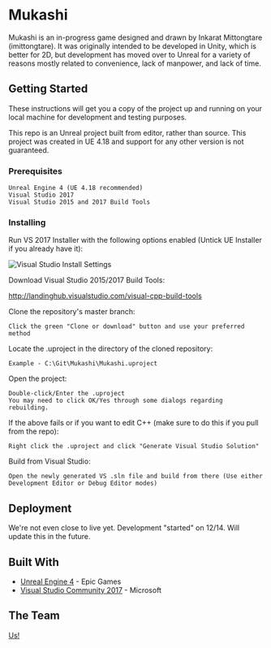 # Mukashi

Mukashi is an in-progress game designed and drawn by Inkarat Mittongtare (imittongtare). It was originally intended to be developed in Unity, which is better for 2D, but development has moved over to Unreal for a variety of reasons mostly related to convenience, lack of manpower, and lack of time. 

## Getting Started

These instructions will get you a copy of the project up and running on your local machine for development and testing purposes.

This repo is an Unreal project built from editor, rather than source. This project was created in UE 4.18 and support for any other version is not guaranteed.

### Prerequisites

```
Unreal Engine 4 (UE 4.18 recommended)
Visual Studio 2017
Visual Studio 2015 and 2017 Build Tools
```


### Installing

Run VS 2017 Installer with the following options enabled (Untick UE Installer if you already have it):

![Visual Studio Install Settings](https://docs.unrealengine.com/latest/images/Programming/Development/VisualStudioSetup/VS2017_SettingsInstaller.jpg)

Download Visual Studio 2015/2017 Build Tools:

http://landinghub.visualstudio.com/visual-cpp-build-tools

Clone the repository's master branch:

```
Click the green "Clone or download" button and use your preferred method
```

Locate the .uproject in the directory of the cloned repository:

```
Example - C:\Git\Mukashi\Mukashi.uproject
```

Open the project:

```
Double-click/Enter the .uproject
You may need to click OK/Yes through some dialogs regarding rebuilding.
```

If the above fails or if you want to edit C++ (make sure to do this if you pull from the repo):

```
Right click the .uproject and click "Generate Visual Studio Solution"
```

Build from Visual Studio:

```
Open the newly generated VS .sln file and build from there (Use either Development Editor or Debug Editor modes)
```

## Deployment

We're not even close to live yet. Development "started" on 12/14. Will update this in the future.

## Built With

* [Unreal Engine 4](https://www.unrealengine.com/) - Epic Games
* [Visual Studio Community 2017](https://www.visualstudio.com/) - Microsoft

## The Team

[Us!](https://github.com/jeffreykxiao/mukashi/contributors)
